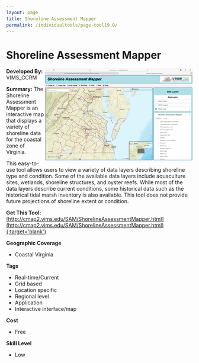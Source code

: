 ```yaml
---
layout: page
title: Shoreline Assessment Mapper
permalink: /individualtools/page-tool19.0/
---
```

# Shoreline Assessment Mapper

<img src="/images/scaled_250_400/TOOLID_19.0_ScreenCapture-1.png" style="max-height:250px;max-width:400;" align="right"/>

**Developed By:** VIMS_CCRM

**Summary:** The Shoreline Assessment Mapper is an interactive map that displays a variety of shoreline data for the coastal zone of Virginia. 

This easy-to-use tool allows users to view a variety of data layers describing shoreline type and condition. Some of the available data layers include aquaculture sites, wetlands, shoreline structures, and oyster reefs. While most of the data layers describe current conditions, some historical data such as the historical tidal marsh inventory is also available. This tool does not provide future projections of shoreline extent or condition. 

**Get This Tool:** [http://cmap2.vims.edu/SAM/ShorelineAssessmentMapper.html](http://cmap2.vims.edu/SAM/ShorelineAssessmentMapper.html){:target='blank'}

**Geographic Coverage**

* Coastal Virginia

**Tags**

*  Real-time/Current
*  Grid based
*  Location specific
*  Regional level
*  Application
*  Interactive interface/map

**Cost**

* Free

**Skill Level**

* Low
